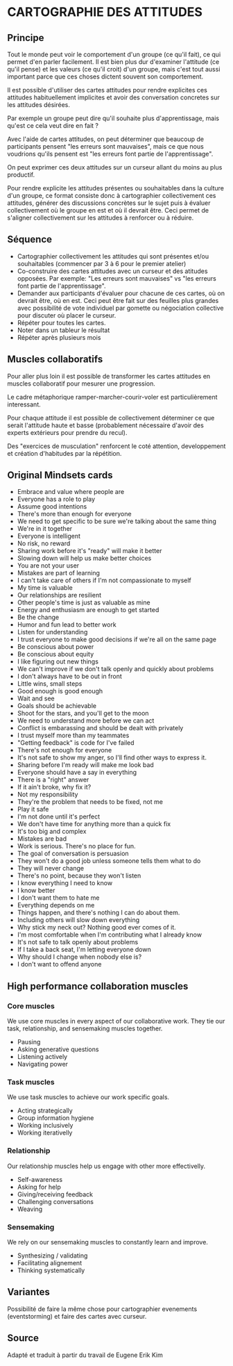 # CARTOGRAPHIE DES ATTITUDES

## Principe

Tout le monde peut voir le comportement d'un groupe (ce qu'il fait), ce qui permet d'en parler facilement. Il est bien plus dur d'examiner l'attitude (ce qu'il pense) et les valeurs (ce qu'il croit) d'un groupe, mais c'est tout aussi important parce que ces choses dictent souvent son comportement.

Il est possible d'utiliser des cartes attitudes pour rendre explicites ces attitudes habituellement implicites et avoir des conversation concretes sur les attitudes désirées.

Par exemple un groupe peut dire qu'il souhaite plus d'apprentissage, mais qu'est ce cela veut dire en fait ?

Avec l'aide de cartes attitudes, on peut déterminer que beaucoup de participants pensent "les erreurs sont mauvaises", mais ce que nous voudrions qu'ils pensent est "les erreurs font partie de l'apprentissage".

On peut exprimer ces deux attitudes sur un curseur allant du moins au plus productif.

Pour rendre explicite les attitudes présentes ou souhaitables dans la culture d'un groupe, ce format consiste donc à cartographier collectivement ces attitudes, générer des discussions concrètes sur le sujet puis à évaluer collectivement où le groupe en est et où il devrait être. Ceci permet de s'aligner collectivement sur les attitudes à renforcer ou à réduire. 

## Séquence

- Cartographier collectivement les attitudes qui sont présentes et/ou souhaitables (commencer par 3 à 6 pour le premier atelier)
- Co-construire des cartes attitudes avec un curseur et des atitudes opposées. Par exemple: "Les erreurs sont mauvaises" vs "les erreurs font partie de l'apprentissage".
- Demander aux participants d'évaluer pour chacune de ces cartes,  où on devrait être, où en est. Ceci peut être fait sur des feuilles plus grandes avec possibilité de vote individuel par gomette ou négociation collective pour discuter où placer le curseur.
- Répéter pour toutes les cartes.
- Noter dans un tableur le résultat
- Répéter après plusieurs mois

## Muscles collaboratifs

Pour aller plus loin il est possible de transformer les cartes attitudes en muscles collaboratif pour mesurer une progression.

Le cadre métaphorique ramper-marcher-courir-voler est particulièrement interessant.

Pour chaque attitude il est possible de collectivement déterminer ce que serait l'attitude haute et basse (probablement nécessaire d'avoir des experts extérieurs pour prendre du recul).

Des "exercices de musculation" renforcent le coté attention, developpement et création d'habitudes par la répétition.


## Original Mindsets cards

- Embrace and value where people are
- Everyone has a role to play
- Assume good intentions
- There's more than enough for everyone
- We need to get specific to be sure we're talking about the same thing
- We're in it together
- Everyone is intelligent
- No risk, no reward
- Sharing work before it's "ready" will make it better
- Slowing down will help us make better choices
- You are not your user
- Mistakes are part of learning
- I can't take care of others if I'm not compassionate to myself
- My time is valuable
- Our relationships are resilient
- Other people's time is just as valuable as mine
- Energy and enthusiasm are enough to get started
- Be the change
- Humor and fun lead to better work
- Listen for understanding
- I trust everyone to make good decisions if we're all on the same page
- Be conscious about power
- Be conscious about equity
- I like figuring out new things
- We can't improve if we don't talk openly and quickly about problems
- I don't always have to be out in front
- Little wins, small steps
- Good enough is good enough
- Wait and see
- Goals should be achievable
- Shoot for the stars, and you'll get to the moon
- We need to understand more before we can act
- Conflict is embarassing and should be dealt with privately
- I trust myself more than my teammates
- "Getting feedback" is code for I've failed
- There's not enough for everyone
- It's not safe to show my anger, so I'll find other ways to express it.
- Sharing before I'm ready will make me look bad
- Everyone should have a say in everything
- There is a "right" answer
- If it ain't broke, why fix it?
- Not my responsibility
- They're the problem that needs to be fixed, not me
- Play it safe
- I'm not done until it's perfect
- We don't have time for anything more than a quick fix
- It's too big and complex
- Mistakes are bad
- Work is serious. There's no place for fun.
- The goal of conversation is persuasion
- They won't do a good job unless someone tells them what to do
- They will never change
- There's no point, because they won't listen
- I know everything I need to know
- I know better
- I don't want them to hate me
- Everything depends on me
- Things happen, and there's nothing I can do about them.
- Including others will slow down everything
- Why stick my neck out? Nothing good ever comes of it.
- I'm most comfortable when I'm contributing what I already know
- It's not safe to talk openly about problems
- If I take a back seat, I'm letting everyone down
- Why should I change when nobody else is?
- I don't want to offend anyone

## High performance collaboration muscles

### Core muscles
We use core muscles in every aspect of our collaborative work. They tie our task, relationship, and sensemaking muscles together.

- Pausing
- Asking generative questions
- Listening actively
- Navigating power

### Task muscles
We use task muscles to achieve our work specific goals.
- Acting strategically
- Group information hygiene
- Working inclusively
- Working iterativelly

### Relationship
Our relationship muscles help us engage with other more effectivelly.
- Self-awareness
- Asking for help
-  Giving/receiving feedback
- Challenging conversations
- Weaving

### Sensemaking
We rely on our sensemaking muscles to constantly learn and improve.
- Synthesizing / validating
- Facilitating alignement
- Thinking systematically

## Variantes

Possibilité de faire la même chose pour cartographier evenements (eventstorming) et faire des cartes avec curseur.

## Source

Adapté et traduit à partir du travail de Eugene Erik Kim
